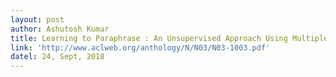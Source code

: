 ```yaml
---
layout: post
author: Ashutosh Kumar
title: Learning to Paraphrase : An Unsupervised Approach Using Multiple-Sequence Alignment
link: 'http://www.aclweb.org/anthology/N/N03/N03-1003.pdf'
datel: 24, Sept, 2018
---
```


